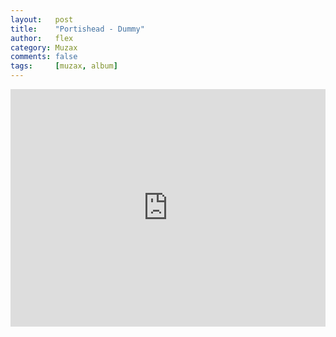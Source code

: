 ```yaml
---
layout:   post
title:    "Portishead - Dummy"
author:   flex
category: Muzax
comments: false
tags:     [muzax, album]
---
```


<iframe src="https://open.spotify.com/embed/album/3539EbNgIdEDGBKkUf4wno" width="100%" height="380" class="shadow" frameborder="0" allowtransparency="true" allow="encrypted-media"></iframe>